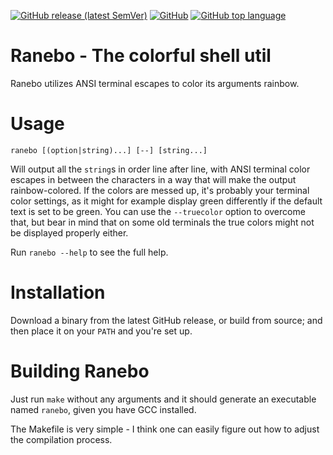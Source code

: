 [![GitHub release (latest SemVer)](https://img.shields.io/github/v/release/MasFlam/ranebo?color=blue&logo=github&sort=semver)](https://github.com/MasFlam/ranebo/releases/latest)
[![GitHub](https://img.shields.io/github/license/MasFlam/ranebo?label=License)](https://github.com/MasFlam/ranebo/blob/master/LICENSE)
[![GitHub top language](https://img.shields.io/github/languages/top/MasFlam/ranebo?label=ANSI%20C)](https://www.youtube.com/watch?v=dQw4w9WgXcQ)

# Ranebo - The colorful shell util
Ranebo utilizes ANSI terminal escapes to color its arguments rainbow.

# Usage
`ranebo [(option|string)...] [--] [string...]`

Will output all the `string`s in order line after line,
with ANSI terminal color escapes in between the characters
in a way that will make the output rainbow-colored.
If the colors are messed up, it's probably your terminal
color settings, as it might for example display green differently
if the default text is set to be green. You can use the `--truecolor`
option to overcome that, but bear in mind that on some old terminals
the true colors might not be displayed properly either.

Run `ranebo --help` to see the full help.

# Installation
Download a binary from the latest GitHub release, or build from source;
and then place it on your `PATH` and you're set up.

# Building Ranebo
Just run `make` without any arguments and it
should generate an executable named `ranebo`,
given you have GCC installed.

The Makefile is very simple - I think one can easily
figure out how to adjust the compilation process.

